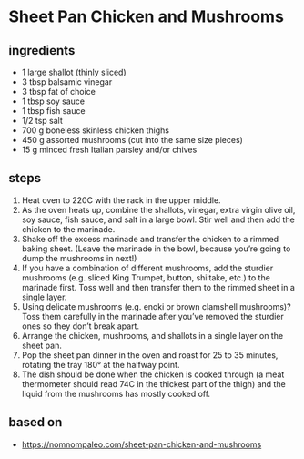 # Sheet Pan Chicken and Mushrooms

## ingredients

- 1 large shallot (thinly sliced)
- 3 tbsp balsamic vinegar
- 3 tbsp fat of choice
- 1 tbsp soy sauce
- 1 tbsp fish sauce
- 1/2 tsp salt
- 700 g boneless skinless chicken thighs
- 450 g assorted mushrooms (cut into the same size pieces)
- 15 g minced fresh Italian parsley and/or chives

## steps

1. Heat oven to 220C with the rack in the upper middle.
2. As the oven heats up, combine the shallots, vinegar, extra virgin olive oil, soy sauce, fish sauce, and salt in a large bowl. Stir well and then add the chicken to the marinade.
3. Shake off the excess marinade and transfer the chicken to a rimmed baking sheet. (Leave the marinade in the bowl, because you’re going to dump the mushrooms in next!)
4. If you have a combination of different mushrooms, add the sturdier mushrooms (e.g. sliced King Trumpet, button, shiitake, etc.) to the marinade first. Toss well and then transfer them to the rimmed sheet in a single layer.
5. Using delicate mushrooms (e.g. enoki or brown clamshell mushrooms)? Toss them carefully in the marinade after you’ve removed the sturdier ones so they don’t break apart.
6. Arrange the chicken, mushrooms, and shallots in a single layer on the sheet pan.
7. Pop the sheet pan dinner in the oven and roast for 25 to 35 minutes, rotating the tray 180° at the halfway point.
8. The dish should be done when the chicken is cooked through (a meat thermometer should read 74C in the thickest part of the thigh) and the liquid from the mushrooms has mostly cooked off.

## based on

- https://nomnompaleo.com/sheet-pan-chicken-and-mushrooms

